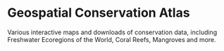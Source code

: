 # Geospatial Conservation Atlas

Various interactive maps and downloads of conservation data, including Freshwater Ecoregions of the World, Coral Reefs, Mangroves and more.

